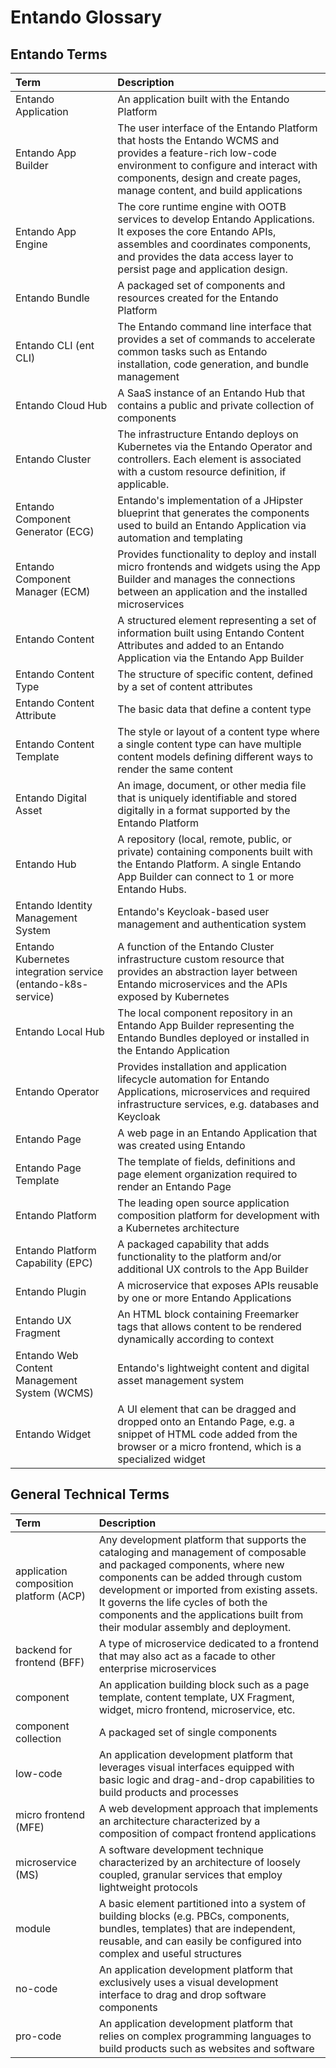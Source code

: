 # Entando Glossary

## Entando Terms

| Term |  Description
|:--|:--
| Entando Application | An application built with the Entando Platform |
| Entando App Builder | The user interface of the Entando Platform that hosts the Entando WCMS and provides a feature-rich low-code environment to configure and interact with components, design and create pages, manage content, and build applications |
| Entando App Engine | The core runtime engine with OOTB services to develop Entando Applications. It exposes the core Entando APIs, assembles and coordinates components, and provides the data access layer to persist page and application design. |
| Entando Bundle | A packaged set of components and resources created for the Entando Platform |
| Entando CLI (ent CLI) | The Entando command line interface that provides a set of commands to accelerate common tasks such as Entando installation, code generation, and bundle management |
| Entando Cloud Hub | A SaaS instance of an Entando Hub that contains a public and private collection of components |
| Entando Cluster | The infrastructure Entando deploys on Kubernetes via the Entando Operator and controllers. Each element is associated with a custom resource definition, if applicable. |
| Entando Component Generator (ECG) | Entando's implementation of a JHipster blueprint that generates the components used to build an Entando Application via automation and templating |
| Entando Component Manager (ECM) | Provides functionality to deploy and install micro frontends and widgets using the App Builder and manages the connections between an application and the installed microservices |
| Entando Content | A structured element representing a set of information built using Entando Content Attributes and added to an Entando Application via the Entando App Builder |
| Entando Content Type | The structure of specific content, defined by a set of content attributes |
| Entando Content Attribute | The basic data that define a content type |
| Entando Content Template | The style or layout of a content type where a single content type can have multiple content models defining different ways to render the same content |
| Entando Digital Asset | An image, document, or other media file that is uniquely identifiable and stored digitally in a format supported by the Entando Platform |
| Entando Hub |  A repository (local, remote, public, or private) containing components built with the Entando Platform. A single Entando App Builder can connect to 1 or more Entando Hubs. |
| Entando Identity Management System | Entando's Keycloak-based user management and authentication system |
| Entando Kubernetes integration service (entando-k8s-service) | A function of the Entando Cluster infrastructure custom resource that provides an abstraction layer between Entando microservices and the APIs exposed by Kubernetes |
| Entando Local Hub | The local component repository in an Entando App Builder representing the Entando Bundles deployed or installed in the Entando Application |
| Entando Operator | Provides installation and application lifecycle automation for Entando Applications, microservices and required infrastructure services, e.g. databases and Keycloak |
| Entando Page | A web page in an Entando Application that was created using Entando |
| Entando Page Template | The template of fields, definitions and page element organization required to render an Entando Page |
| Entando Platform | The leading open source application composition platform for development with a Kubernetes architecture |
| Entando Platform Capability (EPC) | A packaged capability that adds functionality to the platform and/or additional UX controls to the App Builder |
| Entando Plugin | A microservice that exposes APIs reusable by one or more Entando Applications |
| Entando UX Fragment | An HTML block containing Freemarker tags that allows content to be rendered dynamically according to context |
| Entando Web Content Management System (WCMS) | Entando's lightweight content and digital asset management system |
| Entando Widget | A UI element that can be dragged and dropped onto an Entando Page, e.g. a snippet of HTML code added from the browser or a micro frontend, which is a specialized widget |


## General Technical Terms

| Term |  Description
|:--|:--
| application composition platform (ACP) | Any development platform that supports the cataloging and management of composable and packaged components, where new components can be added through custom development or imported from existing assets. It governs the life cycles of both the components and the applications built from their modular assembly and deployment. |
| backend for frontend (BFF) | A type of microservice dedicated to a frontend that may also act as a facade to other enterprise microservices |
| component | An application building block such as a page template, content template, UX Fragment, widget, micro frontend, microservice, etc. |
| component collection | A packaged set of single components |
| low-code | An application development platform that leverages visual interfaces equipped with basic logic and drag-and-drop capabilities to build products and processes |
| micro frontend (MFE) | A web development approach that implements an architecture characterized by a composition of compact frontend applications |
| microservice (MS) | A software development technique characterized by an architecture of loosely coupled, granular services that employ lightweight protocols |
| module | A basic element partitioned into a system of building blocks (e.g. PBCs, components, bundles, templates) that are independent, reusable, and can easily be configured into complex and useful structures |
| no-code | An application development platform that exclusively uses a visual development interface to drag and drop software components |
| pro-code | An application development platform that relies on complex programming languages to build products such as websites and software |






